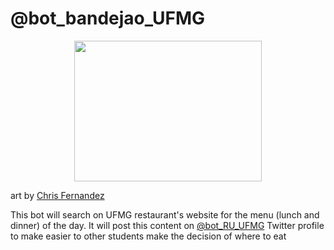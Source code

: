 # @bot_bandejao_UFMG
<p align="center">
<img src="https://cdn.dribbble.com/users/179241/screenshots/3634911/chris-fernandez-hoagie-bot-2.png" width="300" height="225">
</p>

art by [Chris Fernandez](https://dribbble.com/shots/3634911-Nom-Nom-Nom)

This bot will search on UFMG restaurant's website for the menu (lunch and dinner) of the day. It will post this content on [@bot_RU_UFMG](https://twitter.com/bot_RU_UFMG) Twitter profile to make easier to other students make the decision of where to eat
